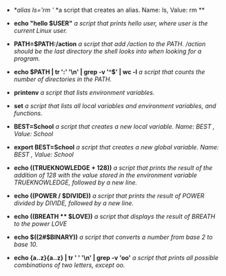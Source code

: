 * **alias ls='rm *'**
*a script that creates an alias. Name: ls, Value: rm **

* **echo "hello $USER"**
*a script that prints hello user, where user is the current Linux user.*

* **PATH=$PATH:/action**
*a script that add /action to the PATH. /action should be the last directory the shell looks into when looking for a program.*

* **echo $PATH | tr ':' '\n' | grep -v '^$' | wc -l**
*a script that counts the number of directories in the PATH.*

* **printenv**
*a script that lists environment variables.*

* **set**
*a script that lists all local variables and environment variables, and functions.*

* **BEST=School**
*a script that creates a new local variable. Name: BEST , Value: School*

* **export BEST=School**
*a script that creates a new global variable. Name: BEST , Value: School*

* **echo $(($TRUEKNOWLEDGE + 128))**
*a script that prints the result of the addition of 128 with the value stored in the environment variable TRUEKNOWLEDGE, followed by a new line.*

* **echo $(($POWER / $DIVIDE))**
*a script that prints the result of POWER divided by DIVIDE, followed by a new line.*

* **echo $(($BREATH ** $LOVE))**
*a script that displays the result of BREATH to the power LOVE*

* **echo $((2#$BINARY))**
*a script that converts a number from base 2 to base 10.*

* **echo {a..z}{a..z} | tr ' ' '\n' | grep -v 'oo'**
*a script that prints all possible combinations of two letters, except oo.*

